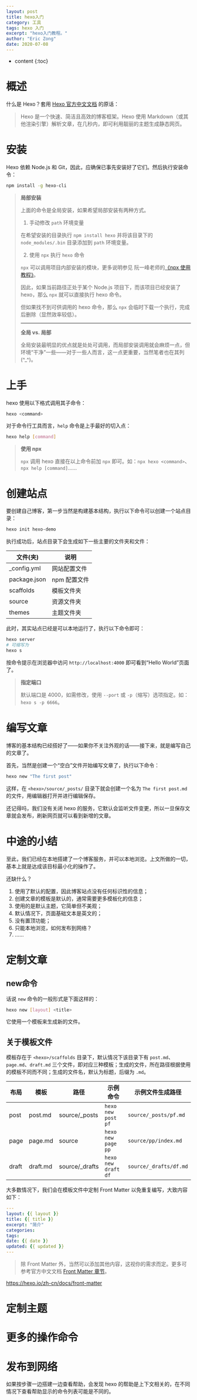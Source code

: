 ```yaml
---
layout: post
title: hexo入门
category: 工具
tags: hexo 入门
excerpt: "hexo入门教程。"
author: "Eric Zong"
date: 2020-07-08
---
```


* content
{:toc}

# 概述

什么是 Hexo？套用 [Hexo 官方中文文档](https://hexo.io/zh-cn/docs/) 的原话：

> Hexo 是一个快速、简洁且高效的博客框架。Hexo 使用 Markdown（或其他渲染引擎）解析文章，在几秒内，即可利用靓丽的主题生成静态网页。 

# 安装

Hexo 依赖 Node.js 和 Git，因此，应确保已事先安装好了它们。然后执行安装命令：

```bash
npm install -g hexo-cli
```

> **局部安装**
>
> 上面的命令是全局安装，如果希望局部安装有两种方式。
>
> 1. 手动修改 `path` 环境变量
>
> 在希望安装的目录执行 `npm install hexo` 并将该目录下的 `node_modules/.bin`  目录添加到 `path` 环境变量。
>
> 2. 使用 `npx` 执行 `hexo` 命令
>
> `npx` 可以调用项目内部安装的模块，更多说明参见 阮一峰老师的[《npx 使用教程》](http://www.ruanyifeng.com/blog/2019/02/npx.html)。
>
> 因此，如果当前路径正处于某个 Node.js 项目下，而该项目已经安装了 hexo，那么 `npx` 就可以直接执行 hexo 命令。
>
> 但如果找不到可供调用的 hexo 命令，那么 `npx` 会临时下载一个执行，完成后删除（显然效率较低）。
>
> ---
>
> **全局 vs. 局部**
>
> 全局安装最明显的优点就是处处可调用，而局部安装调用就会麻烦一点，但环境“干净”一些——对于一些人而言，这一点更重要，当然笔者也在其列 (^_^)。

# 上手

hexo 使用以下格式调用其子命令：

```bash
hexo <command>
```

对于命令行工具而言，`help` 命令是上手最好的切入点：

```bash
hexo help [command]
```

> **使用 npx**
>
> `npx` 调用 hexo 直接在以上命令前加 `npx` 即可。如：`npx hexo <command>`、`npx help [command]`……

# 创建站点

要创建自己博客，第一步当然是构建基本结构，执行以下命令可以创建一个站点目录：

```bash
hexo init hexo-demo
```

执行成功后，站点目录下会生成如下一些主要的文件夹和文件：

| 文件(夹)     | 说明         |
| ------------ | ------------ |
| _config.yml  | 网站配置文件 |
| package.json | npm 配置文件 |
| scaffolds    | 模板文件夹   |
| source       | 资源文件夹   |
| themes       | 主题文件夹   |

此时，其实站点已经是可以本地运行了，执行以下命令即可：

```bash
hexo server
# 可缩写为
hexo s
```

按命令提示在浏览器中访问 `http://localhost:4000` 即可看到“Hello World”页面了。

> **指定端口**
>
> 默认端口是 4000，如需修改，使用 `--port` 或 `-p`（缩写）选项指定。如：`hexo s -p 6666`。

# 编写文章

博客的基本结构已经搭好了——如果你不关注外观的话——接下来，就是编写自己的文章了。

首先，当然是创建一个“空白”文件开始编写文章了，执行以下命令：

```bash
hexo new "The first post"
```

这样，在 `<hexo>/source/_posts/` 目录下就会创建一个名为 `The first post.md` 的文件，用编辑器打开并进行编辑保存。

还记得吗，我们没有关闭 hexo 的服务，它默认会监听文件变更，所以一旦保存文章就会发布，刷新网页就可以看到新增的文章。

# 中途的小结

至此，我们已经在本地搭建了一个博客服务，并可以本地浏览。上文所做的一切，基本上就是达成该目标最小化的操作了。

还缺什么？

1. 使用了默认的配置，因此博客站点没有任何标识性的信息；
2. 创建文章的模板是默认的，通常需要更多模板化的信息；
3. 使用的是默认主题，它简单但不美观；
4. 默认情况下，页面基础文本是英文的；
5. 没有置顶功能；
6. 只能本地浏览，如何发布到网络？
7. ……

# 定制文章

## new命令

话说 `new` 命令的一般形式是下面这样的：

```bash
hexo new [layout] <title>
```

它使用一个模板来生成新的文件。

## 关于模板文件

模板存在于 `<hexo>/scaffolds` 目录下，默认情况下该目录下有 `post.md`、`page.md`、`draft.md` 三个文件，即对应三种模板；生成的文件，所在路径根据使用的模板不同而不同；生成的文件名，默认为标题，后缀为 `.md`。

| 布局  | 模板     | 路径           | 示例命令            | 示例文件生成路径       |
| ----- | -------- | -------------- | ------------------- | ---------------------- |
| post  | post.md  | source/_posts  | `hexo new post pf`  | `source/_posts/pf.md`  |
| page  | page.md  | source         | `hexo new page pp`  | `source/pp/index.md`   |
| draft | draft.md | source/_drafts | `hexo new draft df` | `source/_drafts/df.md` |

大多数情况下，我们会在模板文件中定制 Front Matter 以免重复编写，大致内容如下：

```yaml
---
layout: {{ layout }}
title: {{ title }}
excerpt: "简介"
categories: 
tags: 
date: {{ date }}
updated: {{ updated }}
---
```

> 除 Front Matter 外，当然可以添加其他内容，这视你的需求而定。更多可参考官方中文文档 [Front Matter 章节](https://hexo.io/zh-cn/docs/front-matter)。
>
> 

https://hexo.io/zh-cn/docs/front-matter



# 定制主题



# 更多的操作命令



# 发布到网络





如果按步骤一边搭建一边查看帮助，会发现 hexo 的帮助是上下文相关的，在不同情况下查看帮助显示的命令列表可能是不同的。

